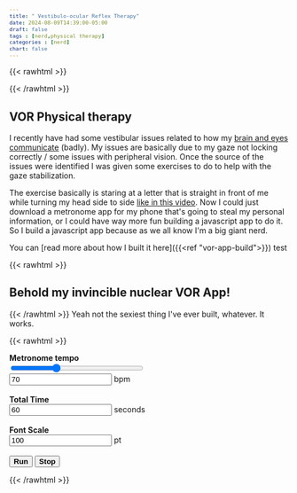 ```yaml
---
title: " Vestibulo-ocular Reflex Therapy"
date: 2024-08-09T14:39:00-05:00
draft: false
tags : [nerd,physical therapy]
categories : [nerd]
chart: false
---
```


{{< rawhtml >}}
<script src="
https://cdn.jsdelivr.net/npm/js-cookie@3.0.5/dist/js.cookie.min.js
"></script>

<style>
    .target {
        font-size:36pt;
        font-weight:bold;
        position:sticky;
        border: none;  
        background:white;
        width:100%;
        height:100vh;
        top:0;
        left:0;
        z-index:100000;
        text-align: center;
        vertical-align: middle;  
        padding-top:calc(50vh - 30pt);
        display:none;
    }

    .target button {
        font-size:12pt;
    }

    label, button {
        font-weight:bold;
    }

    pre {
        font-size:80%;
    }

    .container {
        position:absolute;
        top:0;
        left:0;
        width:100%;
        height:100%;
        border: none; 
    }

    #note {
        font-size:12pt;
        font-weight:normal;
        color:black;
        position:absolute;
        top:0;
        left:0;
    }

    #drag{
        border:none; 
        display:block;
        position:absolute;
    }

    #TargetSpan{
        border: none;
    }

    .point:hover {
        cursor:pointer;
    }
  </style> 
<!--
<div class='target' id="theletter">A
<br>
<form>
<button type="button" onclick="stop();">Stop</button>
</form>
</div>
-->
{{< /rawhtml >}}

## VOR Physical therapy

I recently have had some vestibular issues related to how my [brain and eyes communicate](https://www.physio-pedia.com/Vestibulo-Ocular_Reflex) (badly). My issues are basically due to my gaze not locking correctly / some issues with peripheral vision. Once the source of the issues were identified I was given some exercises to do to help with the gaze stabilization. 


The exercise basically is staring at a letter that is straight in front of me while turning my head side to side
[like in this video](https://youtu.be/Mk7v9r4acQU?t=236). Now I could just download a metronome app for my phone that's going to steal 
my personal information, or I could have way more fun building a javascript app to do it. So I build a javascript app because as we all 
know I'm a big giant nerd.

You can [read more about how I built it here]({{<ref "vor-app-build">}}) test
<!--more--> 
{{< rawhtml >}}
<script>
    var mutants = new Audio('/inm.mp3');

    function playMutants() {
        mutants.play();
    }
</script>

<h2 class="point" onClick='playMutants()'>Behold my invincible nuclear VOR App!</h2>
{{< /rawhtml >}}
Yeah not the sexiest thing I've ever built, whatever. It works.

{{< rawhtml >}}
<form>
    <!-- <button  type="button" onclick="javascript:runProj();">Run</button > <br/> -->
    <label>Metronome tempo</label><br/>
    <input type="range" min="30" max="150" value="70" class="slider" id="tempo" onchange="settempo(this.value)" style="width:18em">
    <br/>
    <input type="text" id="tempoText" value="70" onchange="settempo2(this.value)"></input> bpm
    <br/>
    <br/>
    <label>Total Time</label><br/>
    <input type="text" id="timelimit" value="60" onchange="setTime(this.value)"></input> seconds
    <br/>
    <br/>
    <label>Font Scale</label><br/>
    <input type="text" id="fontSize" value="100" onchange="setFontScale(this.value)"></input> pt
    <br/>
    <br/>
    <button type="button" onclick="run();">Run</button>
    <button type="button" onclick="stop();">Stop</button>
    <!-- <button type="button" onclick="show();">Show!</button> -->
</form>

<script>
    var running = false;
    var timeLimit = 60.0;
    var tempo = 70;
    var delay = 1000.0 * 60.0 / tempo;
    var tick = new Audio('/metronome.mp3');
    var booong = new Audio('/boooong.mp3');
    var endTime = Date.now();

    var calcTop = 0;
    var calcLeft = 0;
    var fontScalar = 24;
    //audio.play();

    function isNumber(value) {
    return typeof value === 'number';
    }

    function settempo(v) {
        tempo = v
        delay = 1000.0 * 60.0 / tempo - 24.0;
        document.getElementById("tempoText").value = tempo;
    }


    function settempo2(v) {
        tempo = v;
        delay = 1000.0 * 60.0 / tempo; // - 24.0;
        document.getElementById("tempo").value = tempo;
        //runProj(); 
    }

    function setFontScale(v) {
        fontScaler = v;
        console.log(fontScaler);
        document.getElementById("TargetSpan").style.fontSize = v + "pt"

    }

    function setTime(v) {
        console.log(v);
        timeLimit = v;
    }    
  
    function run() {
        console.log(timeLimit);
        document.getElementById("theletter").style.display="block";
        dragElement(document.getElementById("drag"));
        console.log('run');
        running = true;

        tick = new Audio('/metronome.mp3');
        tick.addEventListener("ended",runFirst);
        tick.play();


        
    }

    function runFirst() {
        //tick.onended = nothing;
        tick.removeEventListener("ended",runFirst);
        var dt = new Date();
        endTime = new Date(dt.getTime() + 1000 * timeLimit);  
        //runSub();
        setTimeout(runSub, delay);

    }

    function runSub() {
        console.log("Current time: " + Date.now().toString() + " :: End Time: " + endTime.toString() );
        if (Date.now() > endTime) {
            running = false;
            document.getElementById("theletter").style.display="none";
            booong.play();
        }
        if (running) { 
            tick.play();
            setTimeout(runSub, delay);
        } 
    }

    function show() {
        document.getElementById("theletter").style.display="block";
        dragElement(document.getElementById("drag"));
        console.log(document.getElementById("TargetSpan").offsetWidth)
    }

    function stop() {
        document.getElementById("theletter").style.display="none";
        running = false;

        var cookie = createCookieValue(calcTop,calcLeft, fontScaler);
        console.log(fontScaler);
        setCookie("vor.carltracy.com",cookie,24);


    }

    
    function createCookieValue(top,left,fs) {
        var obj = new Object();
        obj.top = top;
        obj.left = left;
        obj.fontScaler = fs;
        console.log(fs);
        var ret = JSON.stringify(obj);
        return obj;
    }


   function setCookie(cname,obj,exdays) {
    //console.log(obj);
    Cookies.set(cname,JSON.stringify(obj),{expires: exdays});
   }

    // drag element
    function dragElement(elmnt) {
        var pos1 = 0, pos2 = 0, pos3 = 0, pos4 = 0;
        elmnt.onmousedown = dragMouseDown;
        // These should be loaded from a cookie to save the position we want
        // If they are zero there's no cookie saved so set it to the approximate
        // center of the screen
        if ((calcTop<1) || (calcLeft<1)) {
            calcTop = screen.height / 2.0 - elmnt.offsetHeight;
            calcLeft = screen.width / 2.0 - elmnt.offsetWidth;
            console.log(calcLeft);
        }
        elmnt.style.top = calcTop + "px";
        elmnt.style.left = calcLeft + "px";


        function dragMouseDown(e) {
            e = e || window.event;
            e.preventDefault();
            // get the mouse cursor position at startup:
            pos3 = e.clientX;
            pos4 = e.clientY;
            document.onmouseup = closeDragElement;
            // call a function whenever the cursor moves:
            document.onmousemove = elementDrag;
        }

        function elementDrag(e) {
            e = e || window.event;
            e.preventDefault();
            // calculate the new cursor position:
            pos1 = pos3 - e.clientX;
            pos2 = pos4 - e.clientY;
            pos3 = e.clientX;
            pos4 = e.clientY;
            // set the element's new position:

            calcTop = (elmnt.offsetTop - pos2);
            calcLeft = (elmnt.offsetLeft - pos1);
            elmnt.style.top = calcTop + "px";
            elmnt.style.left = calcLeft + "px";


        }

        function closeDragElement() {
            // stop moving when mouse button is released:
            document.onmouseup = null;
            document.onmousemove = null;

            console.log(calcTop);
            console.log(calcLeft);
            var cookie = createCookieValue(calcTop,calcLeft, fontScaler);
            console.log(cookie);
            setCookie("vor.carltracy.com",cookie,24);

        }
    }


    window.onload = function() {
        var test = Cookies.get("vor.carltracy.com"); // getCookie("vor.carltracy.com");
        var test2 = JSON.parse(test);       

        if ( (typeof test2["top"] !== 'undefined') && (typeof test2["left"] !== 'undefined'))   {
            console.log("Cookie!")
            calcTop = test2["top"];
            calcLeft = test2["left"];
        } else {
            calcTop = 0;
            calcLeft = 0;
            console.log("No cookie!");
        }

        if (typeof test2["fontScaler"] !== 'undefined') {
            fontScaler = test2["fontScaler"];
        } else {
            fontScaler = 24;
        }
        document.getElementById("fontSize").value =   fontScaler;
    }

    var parent = document.body;  
    var div = document.createElement('div');
    div.classList.add('target');
    div.id='theletter'
    div.innerHTML = '<div class="container"><div id="note">Drag the "A" so that it is directly in front of your eyes. The page will save the position in a cookie for the next time you visit!</div>'+
        '<div id="drag"><span id="TargetSpan">A</span><br/><form> <button type="button" onclick="stop();">Stop</button></form></div></div>'
    parent.insertBefore(div, parent.firstChild);    

</script>


{{< /rawhtml >}}






